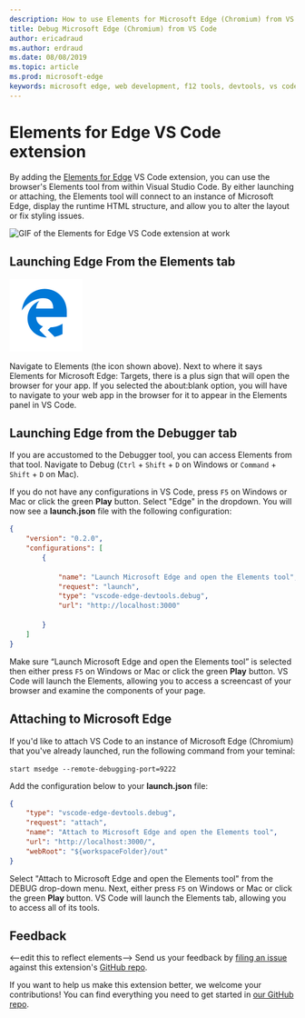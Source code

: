 ```yaml
---
description: How to use Elements for Microsoft Edge (Chromium) from VS Code
title: Debug Microsoft Edge (Chromium) from VS Code
author: ericadraud
ms.author: erdraud
ms.date: 08/08/2019
ms.topic: article
ms.prod: microsoft-edge
keywords: microsoft edge, web development, f12 tools, devtools, vs code, visual studio code, elements
---
```


# Elements for Edge VS Code extension

By adding the [Elements for Edge](https://marketplace.visualstudio.com/items?itemName=ms-edgedevtools.vscode-edge-devtools) VS Code extension, you can use the browser's Elements tool from within Visual Studio Code. By either launching or attaching, the Elements tool will connect to an instance of Microsoft Edge, display the runtime HTML structure, and allow you to alter the layout or fix styling issues.

![GIF of the Elements for Edge VS Code extension at work](./media/elements-for-edge.gif)

## Launching Edge From the Elements tab

![Elements for Edge tab](./media/elements-for-edge-logo.jpg) 

Navigate to Elements (the icon shown above). Next to where it says Elements for Microsoft Edge: Targets, there is a plus sign that will open the browser for your app. If you selected the about:blank option, you will have to navigate to your web app in the browser for it to appear in the Elements panel in VS Code.

## Launching Edge from the Debugger tab

If you are accustomed to the Debugger tool, you can access Elements from that tool. Navigate to Debug (`Ctrl` + `Shift` + `D` on Windows or `Command` + `Shift` + `D` on Mac). 

If you do not have any configurations in VS Code, press `F5` on Windows or Mac or click the green **Play** button. Select "Edge" in the dropdown. You will now see a **launch.json** file with the following configuration:

```json
{
    "version": "0.2.0",
    "configurations": [
        {
            
            "name": "Launch Microsoft Edge and open the Elements tool",
            "request": "launch",
            "type": "vscode-edge-devtools.debug",
            "url": "http://localhost:3000"
        
        }
    ]
}
```

Make sure “Launch Microsoft Edge and open the Elements tool” is selected then either press `F5` on Windows or Mac or click the green **Play** button. VS Code will launch the Elements, allowing you to access a screencast of your browser and examine the components of your page.

## Attaching to Microsoft Edge
If you'd like to attach VS Code to an instance of Microsoft Edge (Chromium) that you've already launched, run the following command from your teminal:

`start msedge --remote-debugging-port=9222`

Add the configuration below to your **launch.json** file:

```json
{
    "type": "vscode-edge-devtools.debug",
    "request": "attach",
    "name": "Attach to Microsoft Edge and open the Elements tool",
    "url": "http://localhost:3000/",
    "webRoot": "${workspaceFolder}/out"
}
```

Select "Attach to Microsoft Edge and open the Elements tool" from the DEBUG drop-down menu. Next, either press `F5` on Windows or Mac or click the green **Play** button. VS Code will launch the Elements tab, allowing you to access all of its tools.

## Feedback
<--edit this to reflect elements-->
Send us your feedback by [filing an issue](https://github.com/microsoft/vscode-edge-devtools/issues/new) against this extension's [GitHub repo](https://github.com/microsoft/vscode-edge-devtools). 

If you want to help us make this extension better, we welcome your contributions! You can find everything you need to get started in [our GitHub repo](https://github.com/microsoft/vscode-edge-devtools).